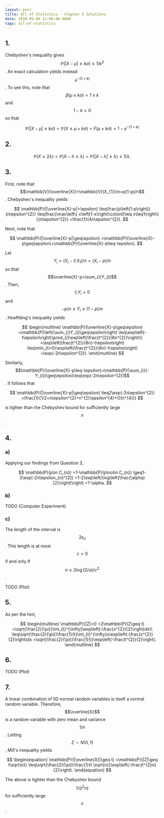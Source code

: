 ```yaml
---
layout: post
title: All of Statistics - Chapter 4 Solutions
date: 2020-05-09 12:00:00-0800
tags: all-of-statistics
---
```


## 1.

Chebyshev's inequality gives $$\mathbb{P}(\left|X-\mu\right|\geq k\sigma)\leq1/k^{2}$$.
An exact calculation yields instead $$e^{-(1+k)}$$.
To see this, note that $$\beta(\mu\pm k\sigma)=1\pm k$$ and $$1-k<0$$ so that

$$
\begin{equation}
\mathbb{P}(\left|X-\mu\right|\leq k\sigma)
=\mathbb{P}(X\leq\mu+k\sigma)
=F(\mu+k\sigma)
=1-e^{-(1+k)}
\end{equation}
$$

## 2.

$$
\begin{equation}
\mathbb{P}(X\geq2\lambda)
=\mathbb{P}(X-\lambda\geq\lambda)
=\mathbb{P}(\left|X-\lambda\right|\geq\lambda)\leq1/\lambda.
\end{equation}
$$

## 3.

First, note that $$\mathbb{V}(\overline{X})=\mathbb{V}(X_{1})/n=p(1-p)/n$$.
Chebyshev's inequality yields

$$
\mathbb{P}(|\overline{X}-p|>\epsilon)
\leq\frac{p\left(1-p\right)}{n\epsilon^{2}}
\leq\frac{\max\left\{ x\left(1-x\right)\colon0\leq x\leq1\right\} }{n\epsilon^{2}}
=\frac{1}{4n\epsilon^{2}}.
$$

Next, note that

$$
\mathbb{P}(|\overline{X}-p|\geq\epsilon)
=\mathbb{P}(\overline{X}-p\geq\epsilon)+\mathbb{P}(\overline{X}-p\leq-\epsilon).
$$

Let $$Y_{i}=(X_{i}-\mathbb{E}X_{1})/n=(X_{i}-p)/n$$ so that $$\overline{X}-p=\sum_{i}Y_{i}$$.
Then, $$\mathbb{E}Y_{i}=0$$ and $$-p/n\leq Y_{i}\leq(1-p)/n$$.
Hoeffding's inequality yields

$$
\begin{multline}
\mathbb{P}(\overline{X}-p\geq\epsilon)
=\mathbb{P}\left(\sum_{i}Y_{i}\geq\epsilon\right)
\leq\exp\left(-t\epsilon\right)\prod_{i}\exp\left(\frac{t^{2}}{8n^{2}}\right)\\
=\exp\left(\frac{t^{2}}{8n}-t\epsilon\right)
\leq\min_{t>0}\exp\left(\frac{t^{2}}{8n}-t\epsilon\right)
=\exp(-2n\epsilon^{2}).
\end{multline}
$$

Similarly, $$\mathbb{P}(\overline{X}-p\leq-\epsilon)=\mathbb{P}(\sum_{i}(-Y_{i})\geq\epsilon)\leq\exp(-2n\epsilon^{2})$$.
It follows that

$$
\mathbb{P}(|\overline{X}-p|\geq\epsilon)
\leq2\exp(-2n\epsilon^{2})
=\frac{1}{1/2+n\epsilon^{2}+n^{2}\epsilon^{4}+O(n^{4})}
$$

is tighter than the Chebyshev bound for sufficiently large $$n$$.

## 4.

### a)

Applying our findings from Question 3,

$$
\mathbb{P}(p\in C_{n})
=1-\mathbb{P}(p\notin C_{n})
\geq1-2\exp(-2n\epsilon_{n}^{2})
=1-2\exp\left(\log\left(\frac{\alpha}{2}\right)\right)
=1-\alpha.
$$

### b)

TODO (Computer Experiment)

### c)

The length of the interval is $$2\epsilon_{n}$$.
This length is at most $$c>0$$ if and only if $$n\geq2\log(2/\alpha)/c^{2}$$.

TODO (Plot)

## 5.

As per the hint,

$$
\begin{multline}
\mathbb{P}(|Z|>t)
=2\mathbb{P}(Z\geq t)
=\sqrt{\frac{2}{\pi}}\int_{t}^{\infty}\exp\left(-\frac{x^{2}}{2}\right)dx\\
\leq\sqrt{\frac{2}{\pi}}\frac{1}{t}\int_{t}^{\infty}x\exp\left(-\frac{x^{2}}{2}\right)dx
=\sqrt{\frac{2}{\pi}}\frac{1}{t}\exp\left(-\frac{t^{2}}{2}\right).
\end{multline}
$$

## 6.

TODO (Plot)

## 7.

A linear combination of IID normal random variables is itself a normal random variable.
Therefore, $$\overline{X}$$ is a random variable with zero mean and variance $$1/n$$.
Letting $$Z\sim N(0,1)$$, Mill's inequality yields

$$
\begin{equation}
\mathbb{P}(|\overline{X}|\geq t)
=\mathbb{P}(|Z|\geq t\sqrt{n})
\leq\sqrt{\frac{2}{\pi}}\frac{1}{t \sqrt{n}}\exp\left(-\frac{t^{2}n}{2}\right).
\end{equation}
$$

The above is tighter than the Chebyshev bound $$1 / (t^2 n)$$ for sufficiently large $$n$$.
